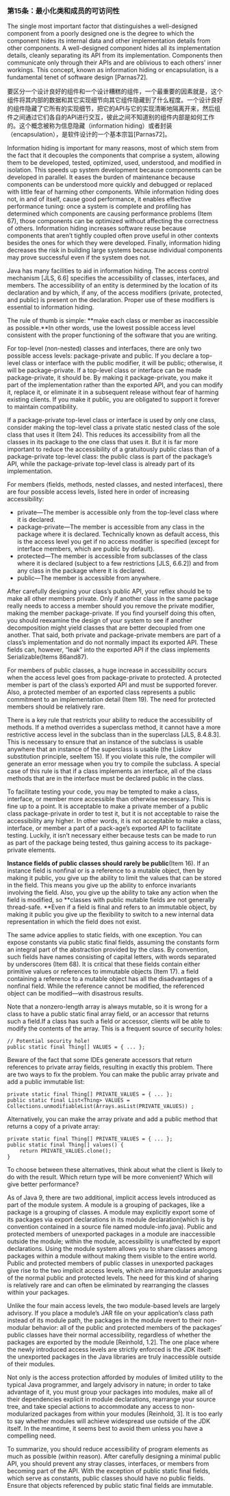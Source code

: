 ### 第15条：最小化类和成员的可访问性

The single most important factor that distinguishes a well-designed component from a poorly designed one is the degree to which the component hides its internal data and other implementation details from other components. A well-designed component hides all its implementation details, cleanly separating its API from its implementation. Components then communicate only through their APIs and are oblivious to each others’ inner workings. This concept, known as information hiding or encapsulation, is a fundamental tenet of software design \[Parnas72\].

要区分一个设计良好的组件和一个设计糟糕的组件，一个最重要的因素就是，这个组件将其内部的数据和其它实现细节向其它组件隐藏到了什么程度。一个设计良好的组件隐藏了它所有的实现细节，把它的API与它的实现清晰地隔离开来，然后组件之间通过它们各自的API进行交互，彼此之间不知道别的组件内部是如何工作的。这个概念被称为信息隐藏（information hiding）或者封装（encapsulation），是软件设计的一个基本宗旨\[Parnas72\]。

Information hiding is important for many reasons, most of which stem from the fact that it decouples the components that comprise a system, allowing them to be developed, tested, optimized, used, understood, and modified in isolation. This speeds up system development because components can be developed in parallel. It eases the burden of maintenance because components can be understood more quickly and debugged or replaced with little fear of harming other components. While information hiding does not, in and of itself, cause good performance, it enables effective performance tuning: once a system is complete and profiling has determined which components are causing performance problems \(Item 67\), those components can be optimized without affecting the correctness of others. Information hiding increases software reuse because components that aren’t tightly coupled often prove useful in other contexts besides the ones for which they were developed. Finally, information hiding decreases the risk in building large systems because individual components may prove successful even if the system does not.

Java has many facilities to aid in information hiding. The access control mechanism \[JLS, 6.6\] specifies the accessibility of classes, interfaces, and members. The accessibility of an entity is determined by the location of its declaration and by which, if any, of the access modifiers \(private, protected, and public\) is present on the declaration. Proper use of these modifiers is essential to information hiding.

The rule of thumb is simple: **make each class or member as inaccessible as possible.**In other words, use the lowest possible access level consistent with the proper functioning of the software that you are writing.

For top-level \(non-nested\) classes and interfaces, there are only two possible access levels: package-private and public. If you declare a top-level class or interface with the public modifier, it will be public; otherwise, it will be package-private. If a top-level class or interface can be made package-private, it should be. By making it package-private, you make it part of the implementation rather than the exported API, and you can modify it, replace it, or eliminate it in a subsequent release without fear of harming existing clients. If you make it public, you are obligated to support it forever to maintain compatibility.

If a package-private top-level class or interface is used by only one class, consider making the top-level class a private static nested class of the sole class that uses it \(Item 24\). This reduces its accessibility from all the classes in its package to the one class that uses it. But it is far more important to reduce the accessibility of a gratuitously public class than of a package-private top-level class: the public class is part of the package’s API, while the package-private top-level class is already part of its implementation.

For members \(fields, methods, nested classes, and nested interfaces\), there are four possible access levels, listed here in order of increasing accessibility:

* private—The member is accessible only from the top-level class where it is declared.
* package-private—The member is accessible from any class in the package where it is declared. Technically known as default access, this is the access level you get if no access modifier is specified \(except for interface members, which are public by default\).
* protected—The member is accessible from subclasses of the class where it is declared \(subject to a few restrictions \[JLS, 6.6.2\]\) and from any class in the package where it is declared.
* public—The member is accessible from anywhere.

After carefully designing your class’s public API, your reflex should be to make all other members private. Only if another class in the same package really needs to access a member should you remove the private modifier, making the member package-private. If you find yourself doing this often, you should reexamine the design of your system to see if another decomposition might yield classes that are better decoupled from one another. That said, both private and package-private members are part of a class’s implementation and do not normally impact its exported API. These fields can, however, “leak” into the exported API if the class implements Serializable\(Items 86and87\).

For members of public classes, a huge increase in accessibility occurs when the access level goes from package-private to protected. A protected member is part of the class’s exported API and must be supported forever. Also, a protected member of an exported class represents a public commitment to an implementation detail \(Item 19\). The need for protected members should be relatively rare.

There is a key rule that restricts your ability to reduce the accessibility of methods. If a method overrides a superclass method, it cannot have a more restrictive access level in the subclass than in the superclass \[JLS, 8.4.8.3\]. This is necessary to ensure that an instance of the subclass is usable anywhere that an instance of the superclass is usable \(the Liskov substitution principle, seeItem 15\). If you violate this rule, the compiler will generate an error message when you try to compile the subclass. A special case of this rule is that if a class implements an interface, all of the class methods that are in the interface must be declared public in the class.

To facilitate testing your code, you may be tempted to make a class, interface, or member more accessible than otherwise necessary. This is fine up to a point. It is acceptable to make a private member of a public class package-private in order to test it, but it is not acceptable to raise the accessibility any higher. In other words, it is not acceptable to make a class, interface, or member a part of a pack-age’s exported API to facilitate testing. Luckily, it isn’t necessary either because tests can be made to run as part of the package being tested, thus gaining access to its package-private elements.

**Instance fields of public classes should rarely be public**\(Item 16\). If an instance field is nonfinal or is a reference to a mutable object, then by making it public, you give up the ability to limit the values that can be stored in the field. This means you give up the ability to enforce invariants involving the field. Also, you give up the ability to take any action when the field is modified, so **classes with public mutable fields are not generally thread-safe. **Even if a field is final and refers to an immutable object, by making it public you give up the flexibility to switch to a new internal data representation in which the field does not exist.

The same advice applies to static fields, with one exception. You can expose constants via public static final fields, assuming the constants form an integral part of the abstraction provided by the class. By convention, such fields have names consisting of capital letters, with words separated by underscores \(Item 68\). It is critical that these fields contain either primitive values or references to immutable objects \(Item 17\). a field containing a reference to a mutable object has all the disadvantages of a nonfinal field. While the reference cannot be modified, the referenced object can be modified—with disastrous results.

Note that a nonzero-length array is always mutable, so it is wrong for a class to have a public static final array field, or an accessor that returns such a field.If a class has such a field or accessor, clients will be able to modify the contents of the array. This is a frequent source of security holes:

```
// Potential security hole!
public static final Thing[] VALUES = { ... };
```

Beware of the fact that some IDEs generate accessors that return references to private array fields, resulting in exactly this problem. There are two ways to fix the problem. You can make the public array private and add a public immutable list:

```
private static final Thing[] PRIVATE_VALUES = { ... }; 
public static final List<Thing> VALUES = Collections.unmodifiableList(Arrays.asList(PRIVATE_VALUES)) ;
```

Alternatively, you can make the array private and add a public method that returns a copy of a private array:

```
private static final Thing[] PRIVATE_VALUES = { ... }; 
public static final Thing[] values() {
    return PRIVATE_VALUES.clone(); 
}
```

To choose between these alternatives, think about what the client is likely to do with the result. Which return type will be more convenient? Which will give better performance?

As of Java 9, there are two additional, implicit access levels introduced as part of the module system. A module is a grouping of packages, like a package is a grouping of classes. A module may explicitly export some of its packages via export declarations in its module declaration\(which is by convention contained in a source file named module-info.java\). Public and protected members of unexported packages in a module are inaccessible outside the module; within the module, accessibility is unaffected by export declarations. Using the module system allows you to share classes among packages within a module without making them visible to the entire world. Public and protected members of public classes in unexported packages give rise to the two implicit access levels, which are intramodular analogues of the normal public and protected levels. The need for this kind of sharing is relatively rare and can often be eliminated by rearranging the classes within your packages.

Unlike the four main access levels, the two module-based levels are largely advisory. If you place a module’s JAR file on your application’s class path instead of its module path, the packages in the module revert to their non-modular behavior: all of the public and protected members of the packages’ public classes have their normal accessibility, regardless of whether the packages are exported by the module \[Reinhold, 1.2\]. The one place where the newly introduced access levels are strictly enforced is the JDK itself: the unexported packages in the Java libraries are truly inaccessible outside of their modules.

Not only is the access protection afforded by modules of limited utility to the typical Java programmer, and largely advisory in nature; in order to take advantage of it, you must group your packages into modules, make all of their dependencies explicit in module declarations, rearrange your source tree, and take special actions to accommodate any access to non-modularized packages from within your modules \[Reinhold, 3\]. It is too early to say whether modules will achieve widespread use outside of the JDK itself. In the meantime, it seems best to avoid them unless you have a compelling need.

To summarize, you should reduce accessibility of program elements as much as possible \(within reason\). After carefully designing a minimal public API, you should prevent any stray classes, interfaces, or members from becoming part of the API. With the exception of public static final fields, which serve as constants, public classes should have no public fields. Ensure that objects referenced by public static final fields are immutable.  



